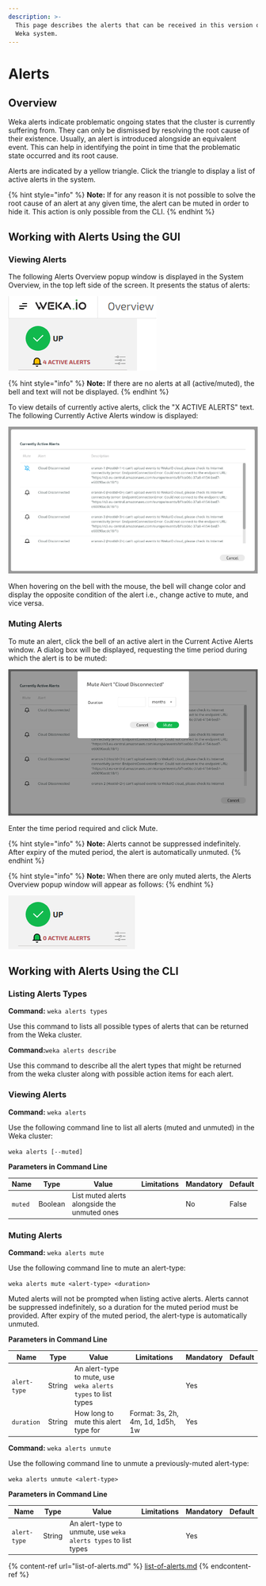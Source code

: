 ```yaml
---
description: >-
  This page describes the alerts that can be received in this version of the
  Weka system.
---
```


# Alerts

## Overview

Weka alerts indicate problematic ongoing states that the cluster is currently suffering from. They can only be dismissed by resolving the root cause of their existence. Usually, an alert is introduced alongside an equivalent event. This can help in identifying the point in time that the problematic state occurred and its root cause.

Alerts are indicated by a yellow triangle. Click the triangle to display a list of active alerts in the system.

{% hint style="info" %}
**Note:** If for any reason it is not possible to solve the root cause of an alert at any given time, the alert can be muted in order to hide it. This action is only possible from the CLI.
{% endhint %}

## Working with Alerts Using the GUI

### Viewing Alerts

The following Alerts Overview popup window is displayed in the System Overview, in the top left side of the screen. It presents the status of alerts:

![](<../../.gitbook/assets/Alerts 1.png>)

{% hint style="info" %}
**Note:** If there are no alerts at all (active/muted), the bell and text will not be displayed.
{% endhint %}

To view details of currently active alerts, click the "X ACTIVE ALERTS" text. The following Currently Active Alerts window is displayed:

![](<../../.gitbook/assets/Currently Active Alerts 1.png>)

When hovering on the bell with the mouse, the bell will change color and display the opposite condition of the alert i.e., change active to mute, and vice versa.

### Muting Alerts

To mute an alert, click the bell of an active alert in the Current Active Alerts window. A dialog box will be displayed, requesting the time period during which the alert is to be muted:

![](<../../.gitbook/assets/Currently Active Alerts 3.png>)

Enter the time period required and click Mute.

{% hint style="info" %}
**Note:** Alerts cannot be suppressed indefinitely. After expiry of the muted period, the alert is automatically unmuted.
{% endhint %}

{% hint style="info" %}
**Note:** When there are only muted alerts, the Alerts Overview popup window will appear as follows:
{% endhint %}

![](<../../.gitbook/assets/Alerts 2 (1).png>)

## Working with Alerts Using the CLI

### **Listing Alerts Types**

**Command:** `weka alerts types`

Use this command to lists all possible types of alerts that can be returned from the Weka cluster.

**Command:**`weka alerts describe`

Use this command to describe all the alert types that might be returned from the weka cluster along with possible action items for each alert.

### **Viewing Alerts**

**Command:** `weka alerts`

Use the following command line to list all alerts (muted and unmuted) in the Weka cluster:

`weka alerts [--muted]`

**Parameters in Command Line**

| **Name** | **Type** | **Value**                                    | **Limitations** | **Mandatory** | **Default** |
| -------- | -------- | -------------------------------------------- | --------------- | ------------- | ----------- |
| `muted`  | Boolean  | List muted alerts alongside the unmuted ones |                 | No            | False       |

### **Muting Alerts**

**Command:** `weka alerts mute`

Use the following command line to mute an alert-type:

`weka alerts mute <alert-type> <duration>`

Muted alerts will not be prompted when listing active alerts. Alerts cannot be suppressed indefinitely, so a duration for the muted period must be provided. After expiry of the muted period, the alert-type is automatically unmuted.

**Parameters in Command Line**

| **Name**     | **Type** | **Value**                                                    | **Limitations**                  | **Mandatory** | **Default** |
| ------------ | -------- | ------------------------------------------------------------ | -------------------------------- | ------------- | ----------- |
| `alert-type` | String   | An alert-type to mute, use `weka alerts types` to list types |                                  | Yes           |             |
| `duration`   | String   | How long to mute this alert type for                         | Format: 3s, 2h, 4m, 1d, 1d5h, 1w | Yes           |             |

**Command:** `weka alerts unmute`

Use the following command line to unmute a previously-muted alert-type:

`weka alerts unmute <alert-type>`

**Parameters in Command Line**

| **Name**     | **Type** | **Value**                                                      | **Limitations** | **Mandatory** | **Default** |
| ------------ | -------- | -------------------------------------------------------------- | --------------- | ------------- | ----------- |
| `alert-type` | String   | An alert-type to unmute, use `weka alerts types` to list types |                 | Yes           |             |

{% content-ref url="list-of-alerts.md" %}
[list-of-alerts.md](list-of-alerts.md)
{% endcontent-ref %}
